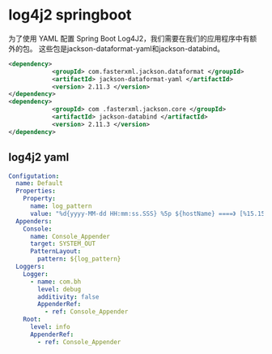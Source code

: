 # log4j2 springboot
为了使用 YAML 配置 Spring Boot Log4J2，我们需要在我们的应用程序中有额外的包。
这些包是jackson-dataformat-yaml和jackson-databind。
```xml
<dependency> 
			<groupId> com.fasterxml.jackson.dataformat </groupId> 
			<artifactId> jackson-dataformat-yaml </artifactId> 
			<version> 2.11.3 </version> 
</dependency> 
<dependency> 
			<groupId> com .fasterxml.jackson.core </groupId> 
			<artifactId> jackson-databind </artifactId> 
			<version> 2.11.3 </version> 
</dependency>
```

## log4j2 yaml 
```yaml
Configutation:
  name: Default
  Properties:
    Property:
      name: log_pattern
      value: "%d{yyyy-MM-dd HH:mm:ss.SSS} %5p ${hostName} ====》 [%15.15t] %-40.40c{1.} : %m%n%ex"
  Appenders:
    Console:
      name: Console_Appender
      target: SYSTEM_OUT
      PatternLayout:
        pattern: ${log_pattern}
  Loggers:
    Logger:
      - name: com.bh
        level: debug
        additivity: false
        AppenderRef:
          - ref: Console_Appender
    Root:
      level: info
      AppenderRef:
        - ref: Console_Appender
```
